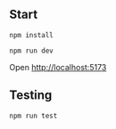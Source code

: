 ## Start

`npm install`

`npm run dev`

Open [http://localhost:5173](http://localhost:5173)


## Testing

`npm run test`
